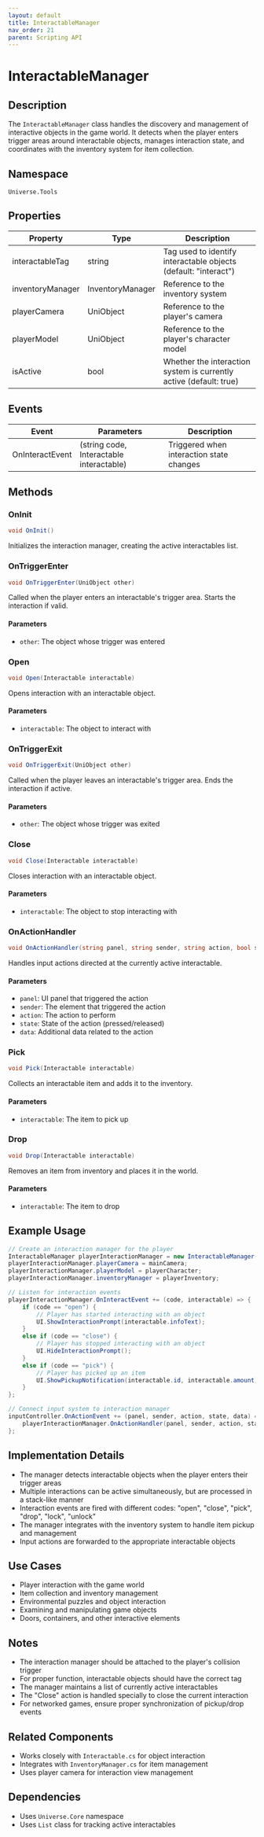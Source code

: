 ```yaml
---
layout: default
title: InteractableManager
nav_order: 21
parent: Scripting API
---
```

# InteractableManager

## Description
The `InteractableManager` class handles the discovery and management of interactive objects in the game world. It detects when the player enters trigger areas around interactable objects, manages interaction state, and coordinates with the inventory system for item collection.

## Namespace
`Universe.Tools`

## Properties

| Property         | Type             | Description                                                        |
|------------------|------------------|--------------------------------------------------------------------|
| interactableTag  | string           | Tag used to identify interactable objects (default: "interact")    |
| inventoryManager | InventoryManager | Reference to the inventory system                                  |
| playerCamera     | UniObject        | Reference to the player's camera                                   |
| playerModel      | UniObject        | Reference to the player's character model                          |
| isActive         | bool             | Whether the interaction system is currently active (default: true) |

## Events

| Event           | Parameters                               | Description                              |
|-----------------|------------------------------------------|------------------------------------------|
| OnInteractEvent | (string code, Interactable interactable) | Triggered when interaction state changes |

## Methods

### OnInit
```csharp
void OnInit()
```
Initializes the interaction manager, creating the active interactables list.

### OnTriggerEnter
```csharp
void OnTriggerEnter(UniObject other)
```
Called when the player enters an interactable's trigger area. Starts the interaction if valid.

#### Parameters
- `other`: The object whose trigger was entered

### Open
```csharp
void Open(Interactable interactable)
```
Opens interaction with an interactable object.

#### Parameters
- `interactable`: The object to interact with

### OnTriggerExit
```csharp
void OnTriggerExit(UniObject other)
```
Called when the player leaves an interactable's trigger area. Ends the interaction if active.

#### Parameters
- `other`: The object whose trigger was exited

### Close
```csharp
void Close(Interactable interactable)
```
Closes interaction with an interactable object.

#### Parameters
- `interactable`: The object to stop interacting with

### OnActionHandler
```csharp
void OnActionHandler(string panel, string sender, string action, bool state, object data)
```
Handles input actions directed at the currently active interactable.

#### Parameters
- `panel`: UI panel that triggered the action
- `sender`: The element that triggered the action
- `action`: The action to perform
- `state`: State of the action (pressed/released)
- `data`: Additional data related to the action

### Pick
```csharp
void Pick(Interactable interactable)
```
Collects an interactable item and adds it to the inventory.

#### Parameters
- `interactable`: The item to pick up

### Drop
```csharp
void Drop(Interactable interactable)
```
Removes an item from inventory and places it in the world.

#### Parameters
- `interactable`: The item to drop

## Example Usage
```csharp
// Create an interaction manager for the player
InteractableManager playerInteractionManager = new InteractableManager();
playerInteractionManager.playerCamera = mainCamera;
playerInteractionManager.playerModel = playerCharacter;
playerInteractionManager.inventoryManager = playerInventory;

// Listen for interaction events
playerInteractionManager.OnInteractEvent += (code, interactable) => {
    if (code == "open") {
        // Player has started interacting with an object
        UI.ShowInteractionPrompt(interactable.infoText);
    }
    else if (code == "close") {
        // Player has stopped interacting with an object
        UI.HideInteractionPrompt();
    }
    else if (code == "pick") {
        // Player has picked up an item
        UI.ShowPickupNotification(interactable.id, interactable.amount);
    }
};

// Connect input system to interaction manager
inputController.OnActionEvent += (panel, sender, action, state, data) => {
    playerInteractionManager.OnActionHandler(panel, sender, action, state, data);
};
```

## Implementation Details
- The manager detects interactable objects when the player enters their trigger areas
- Multiple interactions can be active simultaneously, but are processed in a stack-like manner
- Interaction events are fired with different codes: "open", "close", "pick", "drop", "lock", "unlock"
- The manager integrates with the inventory system to handle item pickup and management
- Input actions are forwarded to the appropriate interactable objects

## Use Cases
- Player interaction with the game world
- Item collection and inventory management
- Environmental puzzles and object interaction
- Examining and manipulating game objects
- Doors, containers, and other interactive elements

## Notes
- The interaction manager should be attached to the player's collision trigger
- For proper function, interactable objects should have the correct tag
- The manager maintains a list of currently active interactables
- The "Close" action is handled specially to close the current interaction
- For networked games, ensure proper synchronization of pickup/drop events

## Related Components
- Works closely with `Interactable.cs` for object interaction
- Integrates with `InventoryManager.cs` for item management
- Uses player camera for interaction view management

## Dependencies
- Uses `Universe.Core` namespace
- Uses `List` class for tracking active interactables
